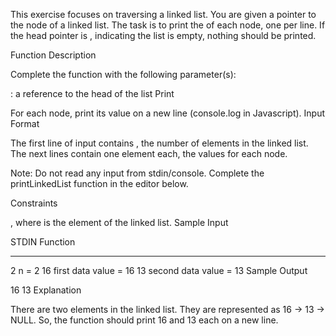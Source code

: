 This exercise focuses on traversing a linked list. You are given a pointer to the  node of a linked list. The task is to print the  of each node, one per line. If the head pointer is , indicating the list is empty, nothing should be printed.

Function Description

Complete the  function with the following parameter(s):

: a reference to the head of the list
Print

For each node, print its  value on a new line (console.log in Javascript).
Input Format

The first line of input contains , the number of elements in the linked list.
The next  lines contain one element each, the  values for each node.

Note: Do not read any input from stdin/console. Complete the printLinkedList function in the editor below.

Constraints

, where  is the  element of the linked list.
Sample Input

STDIN   Function
-----   --------
2       n = 2
16      first data value = 16
13      second data value = 13
Sample Output

16
13
Explanation

There are two elements in the linked list. They are represented as 16 -> 13 -> NULL. So, the  function should print 16 and 13 each on a new line.
